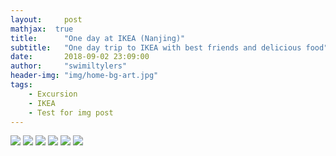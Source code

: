 ```yaml
---
layout:     post
mathjax:  true
title:      "One day at IKEA (Nanjing)"
subtitle:   "One day trip to IKEA with best friends and delicious food"
date:       2018-09-02 23:09:00
author:     "swimiltylers"
header-img: "img/home-bg-art.jpg"
tags:
    - Excursion
    - IKEA
    - Test for img post
---
```


![](https:\\swimiltylers.github.io\img\in-post\ikea\IMG_20180902_174731.jpg)
![](https:\\swimiltylers.github.io\img\in-post\ikea\IMG_20180902_174748.jpg)
![](https:\\swimiltylers.github.io\img\in-post\ikea\IMG_20180902_174803.jpg)
![](https:\\swimiltylers.github.io\img\in-post\ikea\IMG_20180902_174817.jpg)
![](https:\\swimiltylers.github.io\img\in-post\ikea\IMG_20180902_193017.jpg)
![](https:\\swimiltylers.github.io\img\in-post\ikea\IMG_20180902_193153.jpg)
